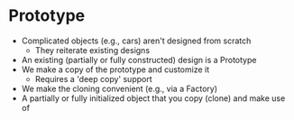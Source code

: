 # Prototype

- Complicated objects (e.g., cars) aren't designed from scratch
  - They reiterate existing designs
- An existing (partially or fully constructed) design is a Prototype
- We make a copy of the prototype and customize it
  - Requires a 'deep copy' support
- We make the cloning convenient (e.g., via a Factory)
- A partially or fully initialized object that you copy (clone) and make use of
